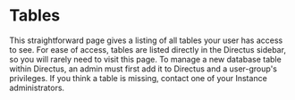 # Tables
This straightforward page gives a listing of all tables your user has access to see. For ease of access, tables are listed directly in the Directus sidebar, so you will rarely need to visit this page. To manage a new database table within Directus, an admin must first add it to Directus and a user-group's privileges. If you think a table is missing, contact one of your Instance administrators.
